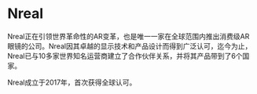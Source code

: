 # Nreal


Nreal正在引领世界革命性的AR变革，也是唯一一家在全球范围内推出消费级AR眼镜的公司。Nreal因其卓越的显示技术和产品设计而得到广泛认可，迄今为止，Nreal已与10多家世界知名运营商建立了合作伙伴关系，并将其产品带到了6个国家。

Nreal成立于2017年，首次获得全球认可。
